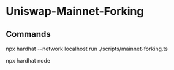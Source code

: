 # Uniswap-Mainnet-Forking

## Commands

npx hardhat --network localhost run ./scripts/mainnet-forking.ts

npx hardhat node
